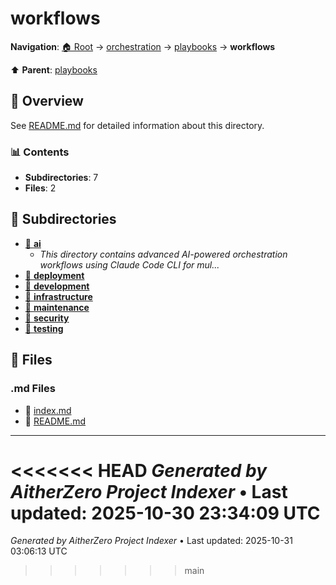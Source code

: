 # workflows

**Navigation**: [🏠 Root](../../../index.md) → [orchestration](../../index.md) → [playbooks](../index.md) → **workflows**

⬆️ **Parent**: [playbooks](../index.md)

## 📖 Overview

See [README.md](./README.md) for detailed information about this directory.

### 📊 Contents

- **Subdirectories**: 7
- **Files**: 2

## 📁 Subdirectories

- [📂 **ai**](./ai/index.md)
  - *This directory contains advanced AI-powered orchestration workflows using Claude Code CLI for mul...*
- [📂 **deployment**](./deployment/index.md)
- [📂 **development**](./development/index.md)
- [📂 **infrastructure**](./infrastructure/index.md)
- [📂 **maintenance**](./maintenance/index.md)
- [📂 **security**](./security/index.md)
- [📂 **testing**](./testing/index.md)

## 📄 Files

### .md Files

- 📝 [index.md](./index.md)
- 📝 [README.md](./README.md)

---

<<<<<<< HEAD
*Generated by AitherZero Project Indexer* • Last updated: 2025-10-30 23:34:09 UTC
=======
*Generated by AitherZero Project Indexer* • Last updated: 2025-10-31 03:06:13 UTC
>>>>>>> main

